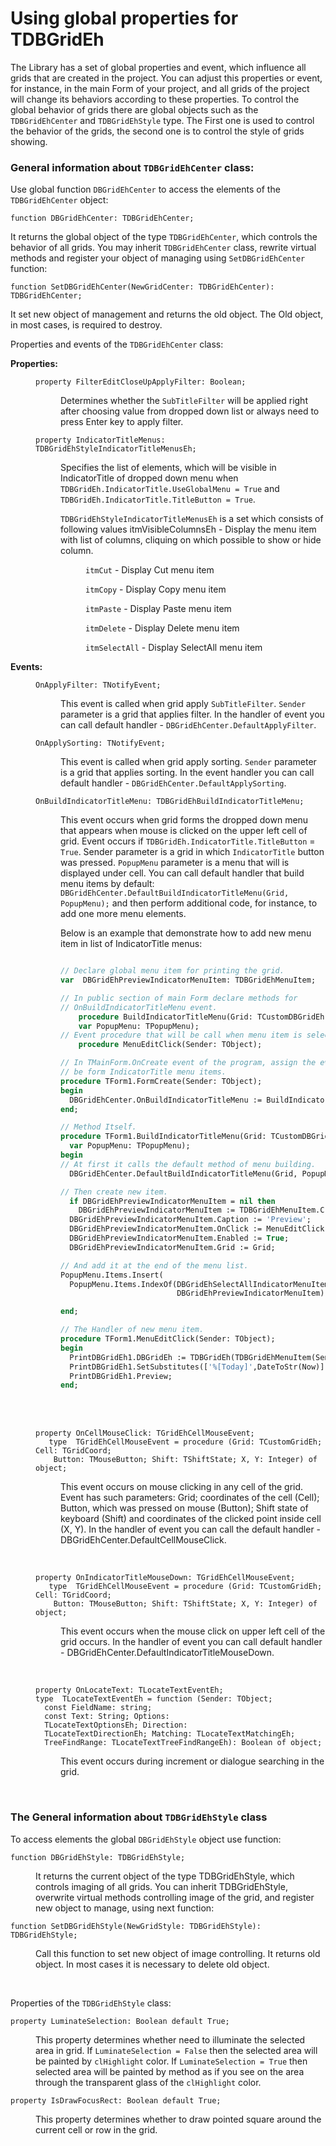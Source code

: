 # Using global properties for TDBGridEh


The Library has a set of global properties and event, which influence all grids that are created in the project. You can adjust this properties or event, for instance, in the main Form of your project, and all grids of the project will change its behaviors according to these properties. To control the global behavior of grids there are global objects such as the `TDBGridEhCenter` and `TDBGridEhStyle` type. The First one is used to control the behavior of the grids, the second one is to control the style of grids showing.

### General information about `TDBGridEhCenter` class:

Use global function `DBGridEhCenter` to access the elements of the `TDBGridEhCenter` object:

```pascal:no-line-numbers
function DBGridEhCenter: TDBGridEhCenter;
```

It returns the global object of the type `TDBGridEhCenter`, which controls the behavior of all grids. You may inherit `TDBGridEhCenter` class, rewrite virtual methods and register your object of managing using `SetDBGridEhCenter` function:

```pascal:no-line-numbers
function SetDBGridEhCenter(NewGridCenter: TDBGridEhCenter): TDBGridEhCenter;
```
It set new object of management and returns the old object. The Old object, in most cases, is required to destroy.

Properties and events of the `TDBGridEhCenter` class:

**Properties:**

<dd>

`property FilterEditCloseUpApplyFilter: Boolean;`

<dl><dd>

Determines whether the `SubTitleFilter` will be applied right after choosing value from dropped down list or always need to press Enter key to apply filter.

</dd></dl>

`property IndicatorTitleMenus: TDBGridEhStyleIndicatorTitleMenusEh;`

  <dl><dd>

  Specifies the list of elements, which will be visible in IndicatorTitle of dropped down menu when `TDBGridEh.IndicatorTitle.UseGlobalMenu = True` and `TDBGridEh.IndicatorTitle.TitleButton = True`.

`TDBGridEhStyleIndicatorTitleMenusEh` is a set which consists of following values 
	itmVisibleColumnsEh	- Display the menu item with list of columns, cliquing on which possible to show or hide column.
	<dl><dd>`itmCut`		- Display Cut menu item</dd></dl>
	<dl><dd>`itmCopy`		- Display Copy menu item</dd></dl>
	<dl><dd>`itmPaste`		- Display Paste menu item</dd></dl>
	<dl><dd>`itmDelete`		- Display Delete menu item</dd></dl>
	<dl><dd>`itmSelectAll`	- Display SelectAll menu item</dd></dl>

  </dd></dl>

</dd>

**Events:**

<dd>

```pascal:no-line-numbers
OnApplyFilter: TNotifyEvent;
```

<dl><dd>

This event is called when grid apply `SubTitleFilter`. `Sender` parameter is a grid that applies filter. In the handler of event you can call default handler - `DBGridEhCenter.DefaultApplyFilter`.

</dd></dl>

```pascal:no-line-numbers
OnApplySorting: TNotifyEvent;
```

<dl><dd>

This event is called when grid apply sorting. `Sender` parameter is a grid that applies sorting. In the event handler you can call default handler - `DBGridEhCenter.DefaultApplySorting`.

</dd></dl>

```pascal:no-line-numbers
OnBuildIndicatorTitleMenu: TDBGridEhBuildIndicatorTitleMenu;
```

<dl><dd>

This event occurs when grid forms the dropped down menu that appears when mouse is clicked on the upper left cell of grid. Event occurs if `TDBGridEh.IndicatorTitle.TitleButton` = `True`. Sender parameter is a grid in which `IndicatorTitle` button was pressed. `PopupMenu` parameter is a menu that will is displayed under cell. You can call default handler that build menu items by default:
`DBGridEhCenter.DefaultBuildIndicatorTitleMenu(Grid, PopupMenu);`
and then perform additional code, for instance, to add one more menu elements.

Below is an example that demonstrate how to add new menu item 
in list of IndicatorTitle menus:

```pascal	

// Declare global menu item for printing the grid.
var  DBGridEhPreviewIndicatorMenuItem: TDBGridEhMenuItem;

// In public section of main Form declare methods for 
// OnBuildIndicatorTitleMenu event.
    procedure BuildIndicatorTitleMenu(Grid: TCustomDBGridEh; 
    var PopupMenu: TPopupMenu);
// Event procedure that will be call when menu item is selected.
    procedure MenuEditClick(Sender: TObject);

// In TMainForm.OnCreate event of the program, assign the event on that will 
// be form IndicatorTitle menu items.
procedure TForm1.FormCreate(Sender: TObject);
begin
  DBGridEhCenter.OnBuildIndicatorTitleMenu := BuildIndicatorTitleMenu;
end; 

// Method Itself.
procedure TForm1.BuildIndicatorTitleMenu(Grid: TCustomDBGridEh; 
  var PopupMenu: TPopupMenu);
begin
// At first it calls the default method of menu building.
  DBGridEhCenter.DefaultBuildIndicatorTitleMenu(Grid, PopupMenu);

// Then create new item. 
  if DBGridEhPreviewIndicatorMenuItem = nil then
    DBGridEhPreviewIndicatorMenuItem := TDBGridEhMenuItem.Create(Screen);
  DBGridEhPreviewIndicatorMenuItem.Caption := 'Preview';
  DBGridEhPreviewIndicatorMenuItem.OnClick := MenuEditClick;
  DBGridEhPreviewIndicatorMenuItem.Enabled := True;
  DBGridEhPreviewIndicatorMenuItem.Grid := Grid;

// And add it at the end of the menu list.
PopupMenu.Items.Insert(
  PopupMenu.Items.IndexOf(DBGridEhSelectAllIndicatorMenuItem)+1, 
                          DBGridEhPreviewIndicatorMenuItem);

end;

// The Handler of new menu item.
procedure TForm1.MenuEditClick(Sender: TObject);
begin
  PrintDBGridEh1.DBGridEh := TDBGridEh(TDBGridEhMenuItem(Sender).Grid);
  PrintDBGridEh1.SetSubstitutes(['%[Today]',DateToStr(Now)]);
  PrintDBGridEh1.Preview;
end;
```
<br>
<br>

</dd></dl>


```pascal:no-line-numbers
property OnCellMouseClick: TGridEhCellMouseEvent;
   type  TGridEhCellMouseEvent = procedure (Grid: TCustomGridEh; Cell: TGridCoord;
    Button: TMouseButton; Shift: TShiftState; X, Y: Integer) of object;
```
<dl><dd>
This event occurs on mouse clicking in any cell of the grid. Event has such parameters: Grid; coordinates of the cell (Cell); Button, which was pressed on mouse (Button); Shift state of keyboard (Shift) and coordinates of the clicked point inside cell (X, Y). In the handler of event you can call the default handler - DBGridEhCenter.DefaultCellMouseClick.
</dd></dl>
<br>

```pascal:no-line-numbers
property OnIndicatorTitleMouseDown: TGridEhCellMouseEvent;
   type  TGridEhCellMouseEvent = procedure (Grid: TCustomGridEh; Cell: TGridCoord;
    Button: TMouseButton; Shift: TShiftState; X, Y: Integer) of object;
```
<dl><dd>
	This event occurs when the mouse click on upper left cell of the grid occurs. In the handler of event you can call default handler - DBGridEhCenter.DefaultIndicatorTitleMouseDown.
</dd></dl>
<br>
	
```pascal:no-line-numbers
property OnLocateText: TLocateTextEventEh;
type  TLocateTextEventEh = function (Sender: TObject;
  const FieldName: string; 
  const Text: String; Options: 
  TLocateTextOptionsEh; Direction: 
  TLocateTextDirectionEh; Matching: TLocateTextMatchingEh; 
  TreeFindRange: TLocateTextTreeFindRangeEh): Boolean of object;
```

<dl><dd>
This event occurs during increment or dialogue searching in the grid.
</dd></dl>
<br>

</dd>

### The General information about `TDBGridEhStyle` class

To access elements the global `DBGridEhStyle` object use function:

`function DBGridEhStyle: TDBGridEhStyle;`
<dl><dd>
It returns the current object of the type TDBGridEhStyle, which controls imaging of all grids. You can inherit TDBGridEhStyle, overwrite virtual methods controlling image of the grid, and register new object to manage, using next function:
</dd></dl>

`function SetDBGridEhStyle(NewGridStyle: TDBGridEhStyle): TDBGridEhStyle;`
<dl><dd>
Call this function to set new object of image controlling. It returns old object.  In most cases it is necessary to delete old object.
</dd></dl>
<br>

Properties of the `TDBGridEhStyle` class:

`property LuminateSelection: Boolean default True;`
<dl><dd>

This property determines whether need to illuminate the selected area in grid. If `LuminateSelection = False` then the selected area will be painted by `clHighlight` color. If `LuminateSelection = True` then selected area will be painted by method as if you see on the area through the transparent glass of the `clHighlight` color.
</dd></dl>
	
`property IsDrawFocusRect: Boolean default True;`
<dl><dd>
	This property determines whether to draw pointed square around the current cell or row in the grid.
</dd></dl>

